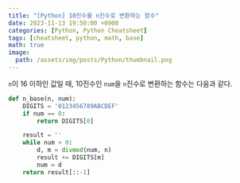 ```yaml
---
title: "[Python] 10진수를 n진수로 변환하는 함수"
date: 2023-11-13 19:50:00 +0900
categories: [Python, Python Cheatsheet]
tags: [cheatsheet, python, math, base]
math: true
image: 
  path: /assets/img/posts/Python/thumbnail.png
---
```


`n`이 16 이하인 값일 때, 10진수인 `num`을 `n`진수로 변환하는 함수는 다음과 같다.

```python
def n_base(n, num):
    DIGITS = '0123456789ABCDEF'
    if num == 0:
        return DIGITS[0]

    result = ''
    while num > 0:
        d, m = divmod(num, n)
        result += DIGITS[m]
        num = d
    return result[::-1]
```
